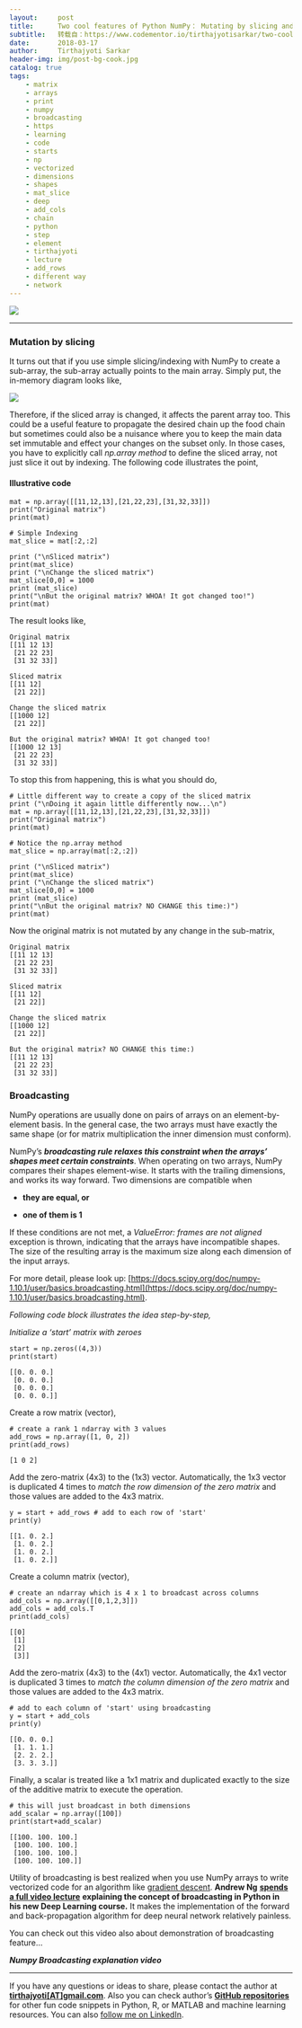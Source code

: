 ```yaml
---
layout:     post
title:      Two cool features of Python NumPy： Mutating by slicing and Broadcasting
subtitle:   转载自：https://www.codementor.io/tirthajyotisarkar/two-cool-features-of-python-numpy-mutating-by-slicing-and-broadcasting-hoihup61p
date:       2018-03-17
author:     Tirthajyoti Sarkar
header-img: img/post-bg-cook.jpg
catalog: true
tags:
    - matrix
    - arrays
    - print
    - numpy
    - broadcasting
    - https
    - learning
    - code
    - starts
    - np
    - vectorized
    - dimensions
    - shapes
    - mat_slice
    - deep
    - add_cols
    - chain
    - python
    - step
    - element
    - tirthajyoti
    - lecture
    - add_rows
    - different way
    - network
---
```


![](https://cdn-images-1.medium.com/max/1600/1*O2_46c16UdgmXzen4VktMg.png)


---


###  Mutation by slicing

It turns out that if you use simple slicing/indexing with NumPy to create a sub-array, the sub-array actually points to the main array. Simply put, the in-memory diagram looks like,

![](https://cdn-images-1.medium.com/max/1600/1*BR_UfFEzY5dev9Q8ck-AWw.png)


Therefore, if the sliced array is changed, it affects the parent array too. This could be a useful feature to propagate the desired chain up the food chain but sometimes could also be a nuisance where you to keep the main data set immutable and effect your changes on the subset only. In those cases, you have to explicitly call *np.array method* to define the sliced array, not just slice it out by indexing. The following code illustrates the point,

####  Illustrative code

```
mat = np.array([[11,12,13],[21,22,23],[31,32,33]])
print("Original matrix")
print(mat)

# Simple Indexing
mat_slice = mat[:2,:2]

print ("\nSliced matrix")
print(mat_slice)
print ("\nChange the sliced matrix")
mat_slice[0,0] = 1000
print (mat_slice)
print("\nBut the original matrix? WHOA! It got changed too!")
print(mat)

```

The result looks like,

```
Original matrix
[[11 12 13]
 [21 22 23]
 [31 32 33]]

Sliced matrix
[[11 12]
 [21 22]]

Change the sliced matrix
[[1000 12]
 [21 22]]

But the original matrix? WHOA! It got changed too!
[[1000 12 13]
 [21 22 23]
 [31 32 33]]

```

To stop this from happening, this is what you should do,

```
# Little different way to create a copy of the sliced matrix
print ("\nDoing it again little differently now...\n")
mat = np.array([[11,12,13],[21,22,23],[31,32,33]])
print("Original matrix")
print(mat)

# Notice the np.array method
mat_slice = np.array(mat[:2,:2])

print ("\nSliced matrix")
print(mat_slice)
print ("\nChange the sliced matrix")
mat_slice[0,0] = 1000
print (mat_slice)
print("\nBut the original matrix? NO CHANGE this time:)")
print(mat)

```

Now the original matrix is not mutated by any change in the sub-matrix,

```
Original matrix
[[11 12 13]
 [21 22 23]
 [31 32 33]]

Sliced matrix
[[11 12]
 [21 22]]

Change the sliced matrix
[[1000 12]
 [21 22]]

But the original matrix? NO CHANGE this time:)
[[11 12 13]
 [21 22 23]
 [31 32 33]]

```

###  Broadcasting

NumPy operations are usually done on pairs of arrays on an element-by-element basis. In the general case, the two arrays must have exactly the same shape (or for matrix multiplication the inner dimension must conform).

NumPy’s ***broadcasting rule relaxes this constraint when the arrays’ shapes meet certain constraints***. When operating on two arrays, NumPy compares their shapes element-wise. It starts with the trailing dimensions, and works its way forward. Two dimensions are compatible when

- **they are equal, or**

- **one of them is 1**


If these conditions are not met, a *ValueError: frames are not aligned* exception is thrown, indicating that the arrays have incompatible shapes. The size of the resulting array is the maximum size along each dimension of the input arrays.

For more detail, please look up: [https://docs.scipy.org/doc/numpy-1.10.1/user/basics.broadcasting.html](https://docs.scipy.org/doc/numpy-1.10.1/user/basics.broadcasting.html).

> 
*Following code block illustrates the idea step-by-step,*


*Initialize a ‘start’ matrix with zeroes*

```
start = np.zeros((4,3))
print(start)

[[0. 0. 0.]
 [0. 0. 0.]
 [0. 0. 0.]
 [0. 0. 0.]]

```

Create a row matrix (vector),

```
# create a rank 1 ndarray with 3 values
add_rows = np.array([1, 0, 2])
print(add_rows)

[1 0 2]

```

Add the zero-matrix (4x3) to the (1x3) vector. Automatically, the 1x3 vector is duplicated 4 times to *match the row dimension of the zero matrix* and those values are added to the 4x3 matrix.

```
y = start + add_rows # add to each row of 'start'
print(y)

[[1. 0. 2.]
 [1. 0. 2.]
 [1. 0. 2.]
 [1. 0. 2.]]

```

Create a column matrix (vector),

```
# create an ndarray which is 4 x 1 to broadcast across columns
add_cols = np.array([[0,1,2,3]])
add_cols = add_cols.T
print(add_cols)

[[0]
 [1]
 [2]
 [3]]

```

Add the zero-matrix (4x3) to the (4x1) vector. Automatically, the 4x1 vector is duplicated 3 times to *match the column dimension of the zero matrix* and those values are added to the 4x3 matrix.

```
# add to each column of 'start' using broadcasting
y = start + add_cols 
print(y)

[[0. 0. 0.]
 [1. 1. 1.]
 [2. 2. 2.]
 [3. 3. 3.]]

```

Finally, a scalar is treated like a 1x1 matrix and duplicated exactly to the size of the additive matrix to execute the operation.

```
# this will just broadcast in both dimensions
add_scalar = np.array([100]) 
print(start+add_scalar)

[[100. 100. 100.]
 [100. 100. 100.]
 [100. 100. 100.]
 [100. 100. 100.]]

```

Utility of broadcasting is best realized when you use NumPy arrays to write vectorized code for an algorithm like [gradient descent](http://ufldl.stanford.edu/tutorial/supervised/OptimizationStochasticGradientDescent). **Andrew Ng** [**spends a full video lecture**](https://www.coursera.org/learn/neural-networks-deep-learning/lecture/uBuTv/broadcasting-in-python) **explaining the concept of broadcasting in Python in his new Deep Learning course.** It makes the implementation of the forward and back-propagation algorithm for deep neural network relatively painless.

You can check out this video also about demonstration of broadcasting feature…

***Numpy Broadcasting explanation video***

---


If you have any questions or ideas to share, please contact the author at [**tirthajyoti[AT]gmail.com**](mailto:tirthajyoti@gmail.com). Also you can check author’s [**GitHub repositories**](https://github.com/tirthajyoti) for other fun code snippets in Python, R, or MATLAB and machine learning resources. You can also [follow me on LinkedIn](https://www.linkedin.com/in/tirthajyoti-sarkar-2127aa7).
